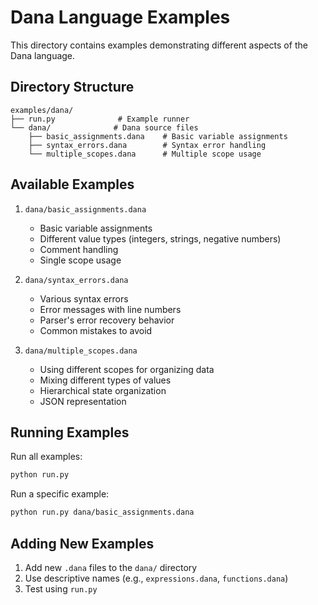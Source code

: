 # Dana Language Examples

This directory contains examples demonstrating different aspects of the Dana language.

## Directory Structure

```
examples/dana/
├── run.py              # Example runner
└── dana/              # Dana source files
    ├── basic_assignments.dana    # Basic variable assignments
    ├── syntax_errors.dana        # Syntax error handling
    └── multiple_scopes.dana      # Multiple scope usage
```

## Available Examples

1. `dana/basic_assignments.dana`
   - Basic variable assignments
   - Different value types (integers, strings, negative numbers)
   - Comment handling
   - Single scope usage

2. `dana/syntax_errors.dana`
   - Various syntax errors
   - Error messages with line numbers
   - Parser's error recovery behavior
   - Common mistakes to avoid

3. `dana/multiple_scopes.dana`
   - Using different scopes for organizing data
   - Mixing different types of values
   - Hierarchical state organization
   - JSON representation

## Running Examples

Run all examples:
```bash
python run.py
```

Run a specific example:
```bash
python run.py dana/basic_assignments.dana
```

## Adding New Examples

1. Add new `.dana` files to the `dana/` directory
2. Use descriptive names (e.g., `expressions.dana`, `functions.dana`)
3. Test using `run.py`
